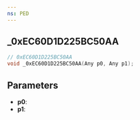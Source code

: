 ```yaml
---
ns: PED
---
```

## _0xEC60D1D225BC50AA

```c
// 0xEC60D1D225BC50AA
void _0xEC60D1D225BC50AA(Any p0, Any p1);
```

## Parameters
* **p0**:
* **p1**:
